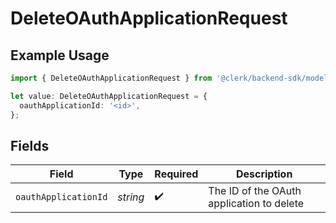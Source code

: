# DeleteOAuthApplicationRequest

## Example Usage

```typescript
import { DeleteOAuthApplicationRequest } from '@clerk/backend-sdk/models/operations';

let value: DeleteOAuthApplicationRequest = {
  oauthApplicationId: '<id>',
};
```

## Fields

| Field                | Type     | Required           | Description                               |
| -------------------- | -------- | ------------------ | ----------------------------------------- |
| `oauthApplicationId` | _string_ | :heavy_check_mark: | The ID of the OAuth application to delete |
